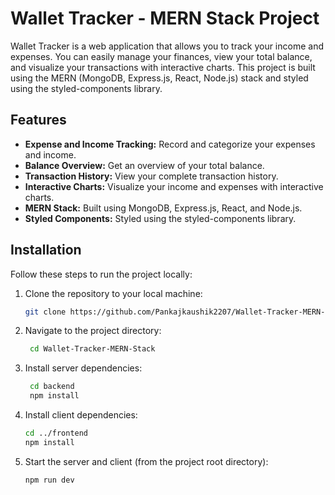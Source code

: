 # Wallet Tracker - MERN Stack Project

Wallet Tracker is a web application that allows you to track your income and expenses. You can easily manage your finances, view your total balance, and visualize your transactions with interactive charts. This project is built using the MERN (MongoDB, Express.js, React, Node.js) stack and styled using the styled-components library.

## Features

- **Expense and Income Tracking:** Record and categorize your expenses and income.
- **Balance Overview:** Get an overview of your total balance.
- **Transaction History:** View your complete transaction history.
- **Interactive Charts:** Visualize your income and expenses with interactive charts.
- **MERN Stack:** Built using MongoDB, Express.js, React, and Node.js.
- **Styled Components:** Styled using the styled-components library.

## Installation

Follow these steps to run the project locally:

1. Clone the repository to your local machine:

   ```bash
   git clone https://github.com/Pankajkaushik2207/Wallet-Tracker-MERN-Stack.git

2. Navigate to the project directory:
   ```bash
    cd Wallet-Tracker-MERN-Stack

3. Install server dependencies:
      ```bash
       cd backend
       npm install
5. Install client dependencies:
     ```bash
     cd ../frontend
     npm install

6. Start the server and client (from the project root directory):
      ```bash
      npm run dev
   
